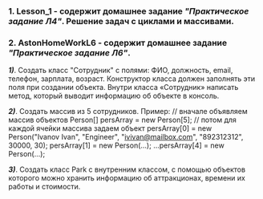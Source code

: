 ### 1. Lesson_1 - содержит домашнее задание ***"Практическое задание Л4"***. Решение задач с циклами и массивами.

### 2. AstonHomeWorkL6 -  содержит домашнее задание ***"Практическое задание Л6"***. 

  ***1)***. Создать класс "Сотрудник" с полями: ФИО, должность, email, телефон, зарплата, возраст. 
Конструктор класса должен заполнять эти поля при создании объекта. 
Внутри класса «Сотрудник» написать метод, который выводит информацию об объекте в консоль.

  ***2)***. Создать массив из 5 сотрудников. 
Пример:
// вначале объявляем массив объектов
Person[] persArray = new Person[5];
// потом для каждой ячейки массива задаем объект
persArray[0] = new Person("Ivanov Ivan", "Engineer",
               "ivivan@mailbox.com", "892312312", 30000, 30);
persArray[1] = new Person(...);
...persArray[4] = new Person(...);

  ***3)***. Создать класс Park с внутренним классом, с помощью объектов которого можно хранить информацию об аттракционах, времени их работы и стоимости.
